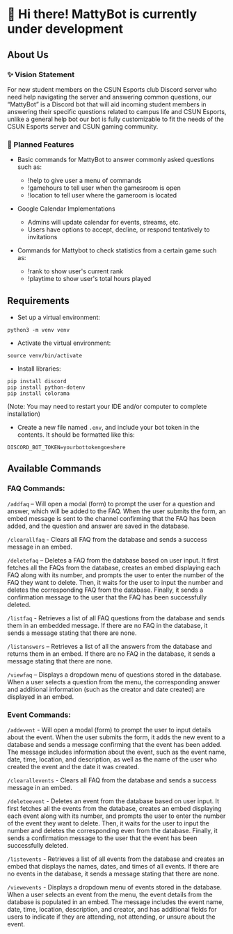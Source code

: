 # :wave: Hi there! MattyBot is currently under development
  
## About Us

### :sparkles: Vision Statement
For new student members on the CSUN Esports club Discord server who need help navigating the server and answering common questions, our “MattyBot” is a Discord bot that will aid incoming student members in answering their specific questions related to campus life and CSUN Esports, unlike a general help bot our bot is fully customizable to fit the needs of the CSUN Esports server and CSUN gaming community.

### :crystal_ball: Planned Features
- Basic commands for MattyBot to answer commonly asked questions such as:
  - !help to give user a menu of commands
  - !gamehours to tell user when the gamesroom is open
  - !location to tell user where the gameroom is located
  
- Google Calendar Implementations
  - Admins will update calendar for events, streams, etc.
  - Users have options to accept, decline, or respond tentatively to invitations
  
- Commands for Mattybot to check statistics from a certain game such as:
  - !rank to show user's current rank
  - !playtime to show user's total hours played

## Requirements
- Set up a virtual environment:
```
python3 -m venv venv
```
- Activate the virtual environment:
```
source venv/bin/activate
```

- Install libraries:
```
pip install discord
pip install python-dotenv
pip install colorama
```
(Note: You may need to restart your IDE and/or computer to complete installation)


- Create a new file named `.env`, and include your bot token in the contents. It should be formatted like this:
```
DISCORD_BOT_TOKEN=yourbottokengoeshere
```

## Available Commands
### FAQ Commands: 
`/addfaq` – Will open a modal (form) to prompt the user for a question and answer, which will be added to the FAQ. When the user submits the form, an embed message is sent to the channel confirming that the FAQ has been added, and the question and answer are saved in the database.

`/clearallfaq` - Clears all FAQ from the database and sends a success message in an embed.

`/deletefaq` – Deletes a FAQ from the database based on user input. It first fetches all the FAQs from the database, creates an embed displaying each FAQ along with its number, and prompts the user to enter the number of the FAQ they want to delete. Then, it waits for the user to input the number and deletes the corresponding FAQ from the database. Finally, it sends a confirmation message to the user that the FAQ has been successfully deleted.

`/listfaq` -  Retrieves a list of all FAQ questions from the database and sends them in an embedded message. If there are no FAQ in the database, it sends a message stating that there are none.

`/listanswers` – Retrieves a list of all the answers from the database and returns them in an embed. If there are no FAQ in the database, it sends a message stating that there are none.

`/viewfaq` – Displays a dropdown menu of questions stored in the database. When a user selects a question from the menu, the corresponding answer and additional information (such as the creator and date created) are displayed in an embed.
 

### Event Commands:

`/addevent` - Will open a modal (form) to prompt the user to input details about the event.  When the user submits the form, it adds the new event to a database and sends a message confirming that the event has been added. The message includes information about the event, such as the event name, date, time, location, and description, as well as the name of the user who created the event and the date it was created.

`/clearallevents` - Clears all FAQ from the database and sends a success message in an embed.

`/deleteevent` - Deletes an event from the database based on user input. It first fetches all the events from the database, creates an embed displaying each event along with its number, and prompts the user to enter the number of the event they want to delete. Then, it waits for the user to input the number and deletes the corresponding even from the database. Finally, it sends a confirmation message to the user that the event has been successfully deleted.

`/listevents` - Retrieves a list of all events from the database and creates an embed that displays the names, dates, and times of all events. If there are no events in the database, it sends a message stating that there are none.

`/viewevents` - Displays a dropdown menu of events stored in the database. When a user selects an event from the menu, the event details from the database is populated in an embed. The message includes the event name, date, time, location, description, and creator, and has additional fields for users to indicate if they are attending, not attending, or unsure about the event.